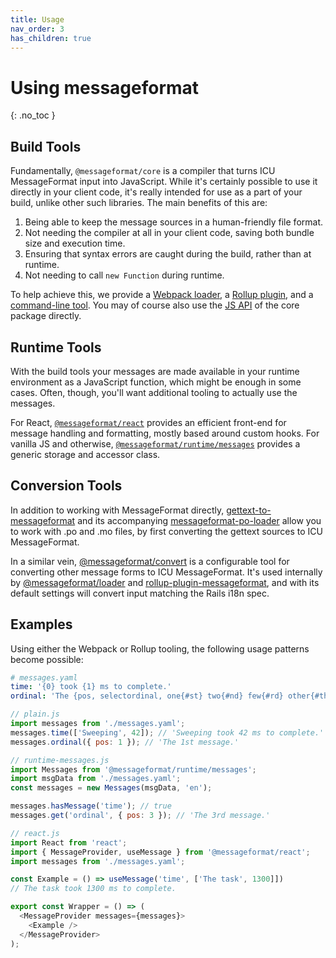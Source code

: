 ```yaml
---
title: Usage
nav_order: 3
has_children: true
---
```


<!-- prettier-ignore-start -->
# Using messageformat
{: .no_toc }
<!-- prettier-ignore-end -->

## Build Tools

Fundamentally, `@messageformat/core` is a compiler that turns ICU MessageFormat input into JavaScript.
While it's certainly possible to use it directly in your client code, it's really intended for use as a part of your build, unlike other such libraries.
The main benefits of this are:

1. Being able to keep the message sources in a human-friendly file format.
2. Not needing the compiler at all in your client code, saving both bundle size and execution time.
3. Ensuring that syntax errors are caught during the build, rather than at runtime.
4. Not needing to call `new Function` during runtime.

To help achieve this, we provide a [Webpack loader](webpack.md), a [Rollup plugin](rollup.md), and a [command-line tool](cli.md).
You may of course also use the [JS API](./api/core.md) of the core package directly.

## Runtime Tools

With the build tools your messages are made available in your runtime environment as a JavaScript function, which might be enough in some cases.
Often, though, you'll want additional tooling to actually use the messages.

For React, [`@messageformat/react`](react.md) provides an efficient front-end for message handling and formatting, mostly based around custom hooks.
For vanilla JS and otherwise, [`@messageformat/runtime/messages`](./api/runtime.messages.md) provides a generic storage and accessor class.

## Conversion Tools

In addition to working with MessageFormat directly, [gettext-to-messageformat](https://www.npmjs.com/package/gettext-to-messageformat) and its accompanying [messageformat-po-loader](https://www.npmjs.com/package/messageformat-po-loader) allow you to work with .po and .mo files, by first converting the gettext sources to ICU MessageFormat.

In a similar vein, [@messageformat/convert](https://www.npmjs.com/package/@messageformat/convert) is a configurable tool for converting other message forms to ICU MessageFormat.
It's used internally by [@messageformat/loader](webpack.md) and [rollup-plugin-messageformat](rollup.md), and with its default settings will convert input matching the Rails i18n spec.

## Examples

Using either the Webpack or Rollup tooling, the following usage patterns become possible:

```yaml
# messages.yaml
time: '{0} took {1} ms to complete.'
ordinal: 'The {pos, selectordinal, one{#st} two{#nd} few{#rd} other{#th}} message.'
```

```js
// plain.js
import messages from './messages.yaml';
messages.time(['Sweeping', 42]); // 'Sweeping took 42 ms to complete.'
messages.ordinal({ pos: 1 }); // 'The 1st message.'
```

```js
// runtime-messages.js
import Messages from '@messageformat/runtime/messages';
import msgData from './messages.yaml';
const messages = new Messages(msgData, 'en');

messages.hasMessage('time'); // true
messages.get('ordinal', { pos: 3 }); // 'The 3rd message.'
```

```js
// react.js
import React from 'react';
import { MessageProvider, useMessage } from '@messageformat/react';
import messages from './messages.yaml';

const Example = () => useMessage('time', ['The task', 1300]])
// The task took 1300 ms to complete.

export const Wrapper = () => (
  <MessageProvider messages={messages}>
    <Example />
  </MessageProvider>
);
```
